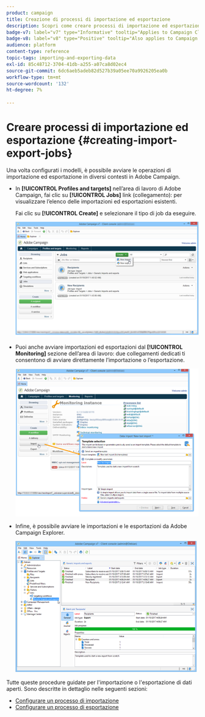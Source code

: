 ```yaml
---
product: campaign
title: Creazione di processi di importazione ed esportazione
description: Scopri come creare processi di importazione ed esportazione in Campaign
badge-v7: label="v7" type="Informative" tooltip="Applies to Campaign Classic v7"
badge-v8: label="v8" type="Positive" tooltip="Also applies to Campaign v8"
audience: platform
content-type: reference
topic-tags: importing-and-exporting-data
exl-id: 85c48712-3704-41db-a255-a07ca8d02ec4
source-git-commit: 6dc6aeb5adeb82d527b39a05ee70a9926205ea0b
workflow-type: tm+mt
source-wordcount: '132'
ht-degree: 7%

---
```


# Creare processi di importazione ed esportazione {#creating-import-export-jobs}



Una volta configurati i modelli, è possibile avviare le operazioni di importazione ed esportazione in diversi contesti in Adobe Campaign.

* In **[!UICONTROL Profiles and targets]** nell’area di lavoro di Adobe Campaign, fai clic su **[!UICONTROL Jobs]** link (collegamento): per visualizzare l’elenco delle importazioni ed esportazioni esistenti.

   Fai clic su **[!UICONTROL Create]** e selezionare il tipo di job da eseguire.

   ![](assets/s_ncs_user_import_from_home.png)

* Puoi anche avviare importazioni ed esportazioni dal **[!UICONTROL Monitoring]** sezione dell’area di lavoro: due collegamenti dedicati ti consentono di avviare direttamente l’importazione o l’esportazione.

   ![](assets/s_ncs_user_import_from_production.png)

* Infine, è possibile avviare le importazioni e le esportazioni da Adobe Campaign Explorer.

   ![](assets/s_ncs_user_export_wizard_launch_from_menu.png)


Tutte queste procedure guidate per l&#39;importazione o l&#39;esportazione di dati aperti. Sono descritte in dettaglio nelle seguenti sezioni:

* [Configurare un processo di importazione](../../platform/using/executing-import-jobs.md)
* [Configurare un processo di esportazione](../../platform/using/executing-export-jobs.md)
